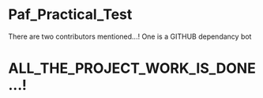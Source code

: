 # Paf_Practical_Test

There are two contributors mentioned...!
One is a GITHUB dependancy bot


# ALL_THE_PROJECT_WORK_IS_DONE...!
